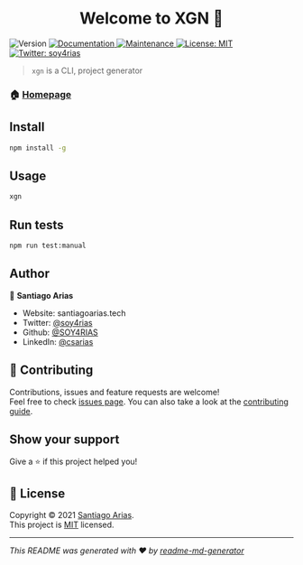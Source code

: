 <h1 align="center">Welcome to XGN 👋</h1>
<p>
  <img alt="Version" src="https://img.shields.io/badge/version-1.0.0--0-blue.svg?cacheSeconds=2592000" />
  <a href="https://github.com/SOY4RIAS/xgn#readme" target="_blank">
    <img alt="Documentation" src="https://img.shields.io/badge/documentation-yes-brightgreen.svg" />
  </a>
  <a href="https://github.com/SOY4RIAS/xgn/graphs/commit-activity" target="_blank">
    <img alt="Maintenance" src="https://img.shields.io/badge/Maintained%3F-yes-green.svg" />
  </a>
  <a href="https://github.com/SOY4RIAS/xgn/blob/master/LICENSE" target="_blank">
    <img alt="License: MIT" src="https://img.shields.io/github/license/SOY4RIAS/XGN" />
  </a>
  <a href="https://twitter.com/soy4rias" target="_blank">
    <img alt="Twitter: soy4rias" src="https://img.shields.io/twitter/follow/soy4rias.svg?style=social" />
  </a>
</p>

> `xgn` is a CLI, project generator

### 🏠 [Homepage](https://github.com/SOY4RIAS/xgn#readme)

## Install

```sh
npm install -g
```

## Usage

```sh
xgn
```

## Run tests

```sh
npm run test:manual
```

## Author

👤 **Santiago Arias**

* Website: santiagoarias.tech
* Twitter: [@soy4rias](https://twitter.com/soy4rias)
* Github: [@SOY4RIAS](https://github.com/SOY4RIAS)
* LinkedIn: [@csarias](https://linkedin.com/in/csarias)

## 🤝 Contributing

Contributions, issues and feature requests are welcome!<br />Feel free to check [issues page](https://github.com/SOY4RIAS/xgn/issues). You can also take a look at the [contributing guide](https://github.com/SOY4RIAS/xgn/blob/main/CONTRIBUTING.md).

## Show your support

Give a ⭐️ if this project helped you!

## 📝 License

Copyright © 2021 [Santiago Arias](https://github.com/SOY4RIAS).<br />
This project is [MIT](https://github.com/SOY4RIAS/xgn/blob/main/LICENSE) licensed.

***
_This README was generated with ❤️ by [readme-md-generator](https://github.com/kefranabg/readme-md-generator)_
